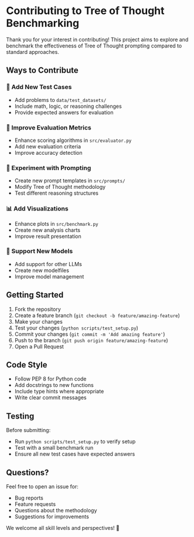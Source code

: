 # Contributing to Tree of Thought Benchmarking

Thank you for your interest in contributing! This project aims to explore and benchmark the effectiveness of Tree of Thought prompting compared to standard approaches.

## Ways to Contribute

### 🧠 Add New Test Cases
- Add problems to `data/test_datasets/`
- Include math, logic, or reasoning challenges
- Provide expected answers for evaluation

### 🔧 Improve Evaluation Metrics
- Enhance scoring algorithms in `src/evaluator.py`
- Add new evaluation criteria
- Improve accuracy detection

### 🎯 Experiment with Prompting
- Create new prompt templates in `src/prompts/`
- Modify Tree of Thought methodology
- Test different reasoning structures

### 📊 Add Visualizations
- Enhance plots in `src/benchmark.py`
- Create new analysis charts
- Improve result presentation

### 🚀 Support New Models
- Add support for other LLMs
- Create new modelfiles
- Improve model management

## Getting Started

1. Fork the repository
2. Create a feature branch (`git checkout -b feature/amazing-feature`)
3. Make your changes
4. Test your changes (`python scripts/test_setup.py`)
5. Commit your changes (`git commit -m 'Add amazing feature'`)
6. Push to the branch (`git push origin feature/amazing-feature`)
7. Open a Pull Request

## Code Style

- Follow PEP 8 for Python code
- Add docstrings to new functions
- Include type hints where appropriate
- Write clear commit messages

## Testing

Before submitting:
- Run `python scripts/test_setup.py` to verify setup
- Test with a small benchmark run
- Ensure all new test cases have expected answers

## Questions?

Feel free to open an issue for:
- Bug reports
- Feature requests
- Questions about the methodology
- Suggestions for improvements

We welcome all skill levels and perspectives! 🎉
